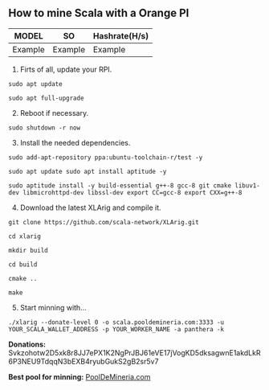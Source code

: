 ## How to mine Scala with a Orange PI


| MODEL | SO | Hashrate(H/s) |
| ----- | ---- | ---- |
| Example | Example  | Example  |



1. Firts of all, update your RPI.

`sudo apt update`

`sudo apt full-upgrade`


2. Reboot if necessary.

`sudo shutdown -r now`


3. Install the needed dependencies.

`sudo add-apt-repository ppa:ubuntu-toolchain-r/test -y`

`sudo apt update sudo apt install aptitude -y`

`sudo aptitude install -y build-essential g++-8 gcc-8 git cmake libuv1-dev libmicrohttpd-dev libssl-dev export CC=gcc-8 export CXX=g++-8`


4. Download the latest XLArig and compile it.

`git clone https://github.com/scala-network/XLArig.git`

`cd xlarig`

`mkdir build`

`cd build`

`cmake ..`

`make`


5. Start minning with...

`./xlarig --donate-level 0 -o scala.pooldemineria.com:3333 -u YOUR_SCALA_WALLET_ADDRESS -p YOUR_WORKER_NAME -a panthera -k`


**Donations:** Svkzohotw2D5xk8r8JJ7ePX1K2NgPrJBJ61eVE17jVogKD5dksagwnE1akdLkR6P3NEU9TdqqN3bEXB4ryubGukS2gB2sr5v7


**Best pool for minning:** [PoolDeMineria.com](http://scala.pooldemineria.com)
